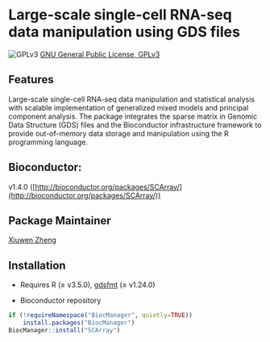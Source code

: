 Large-scale single-cell RNA-seq data manipulation using GDS files
====

![GPLv3](http://www.gnu.org/graphics/gplv3-88x31.png)
[GNU General Public License, GPLv3](http://www.gnu.org/copyleft/gpl.html)


## Features

Large-scale single-cell RNA-seq data manipulation and statistical analysis with scalable implementation of generalized mixed models and principal component analysis. The package integrates the sparse matrix in Genomic Data Structure (GDS) files and the Bioconductor infrastructure framework to provide out-of-memory data storage and manipulation using the R programming language.


## Bioconductor:

v1.4.0 ([http://bioconductor.org/packages/SCArray/](http://bioconductor.org/packages/SCArray/))


## Package Maintainer

[Xiuwen Zheng](xiuwen.zheng@abbvie.com)


## Installation

* Requires R (≥ v3.5.0), [gdsfmt](http://www.bioconductor.org/packages/gdsfmt) (≥ v1.24.0)

* Bioconductor repository
```R
if (!requireNamespace("BiocManager", quietly=TRUE))
    install.packages("BiocManager")
BiocManager::install("SCArray")
```
